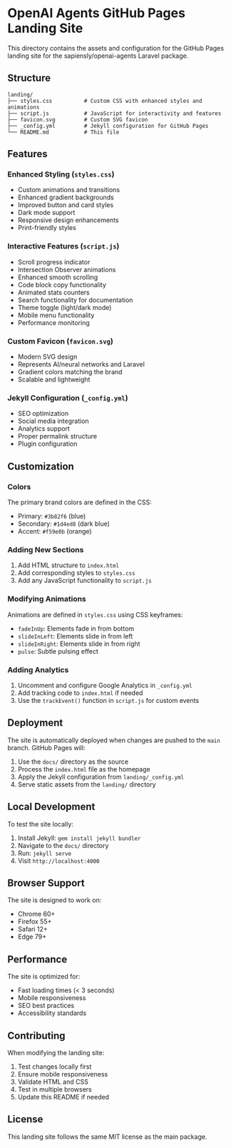 # OpenAI Agents GitHub Pages Landing Site

This directory contains the assets and configuration for the GitHub Pages landing site for the sapiensly/openai-agents Laravel package.

## Structure

```
landing/
├── styles.css          # Custom CSS with enhanced styles and animations
├── script.js           # JavaScript for interactivity and features
├── favicon.svg         # Custom SVG favicon
├── _config.yml         # Jekyll configuration for GitHub Pages
└── README.md           # This file
```

## Features

### Enhanced Styling (`styles.css`)
- Custom animations and transitions
- Enhanced gradient backgrounds
- Improved button and card styles
- Dark mode support
- Responsive design enhancements
- Print-friendly styles

### Interactive Features (`script.js`)
- Scroll progress indicator
- Intersection Observer animations
- Enhanced smooth scrolling
- Code block copy functionality
- Animated stats counters
- Search functionality for documentation
- Theme toggle (light/dark mode)
- Mobile menu functionality
- Performance monitoring

### Custom Favicon (`favicon.svg`)
- Modern SVG design
- Represents AI/neural networks and Laravel
- Gradient colors matching the brand
- Scalable and lightweight

### Jekyll Configuration (`_config.yml`)
- SEO optimization
- Social media integration
- Analytics support
- Proper permalink structure
- Plugin configuration

## Customization

### Colors
The primary brand colors are defined in the CSS:
- Primary: `#3b82f6` (blue)
- Secondary: `#1d4ed8` (dark blue)
- Accent: `#f59e0b` (orange)

### Adding New Sections
1. Add HTML structure to `index.html`
2. Add corresponding styles to `styles.css`
3. Add any JavaScript functionality to `script.js`

### Modifying Animations
Animations are defined in `styles.css` using CSS keyframes:
- `fadeInUp`: Elements fade in from bottom
- `slideInLeft`: Elements slide in from left
- `slideInRight`: Elements slide in from right
- `pulse`: Subtle pulsing effect

### Adding Analytics
1. Uncomment and configure Google Analytics in `_config.yml`
2. Add tracking code to `index.html` if needed
3. Use the `trackEvent()` function in `script.js` for custom events

## Deployment

The site is automatically deployed when changes are pushed to the `main` branch. GitHub Pages will:

1. Use the `docs/` directory as the source
2. Process the `index.html` file as the homepage
3. Apply the Jekyll configuration from `landing/_config.yml`
4. Serve static assets from the `landing/` directory

## Local Development

To test the site locally:

1. Install Jekyll: `gem install jekyll bundler`
2. Navigate to the `docs/` directory
3. Run: `jekyll serve`
4. Visit `http://localhost:4000`

## Browser Support

The site is designed to work on:
- Chrome 60+
- Firefox 55+
- Safari 12+
- Edge 79+

## Performance

The site is optimized for:
- Fast loading times (< 3 seconds)
- Mobile responsiveness
- SEO best practices
- Accessibility standards

## Contributing

When modifying the landing site:

1. Test changes locally first
2. Ensure mobile responsiveness
3. Validate HTML and CSS
4. Test in multiple browsers
5. Update this README if needed

## License

This landing site follows the same MIT license as the main package. 